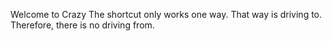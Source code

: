 Welcome to Crazy
The shortcut only works one way.
That way is driving to.
Therefore, there is no driving from.

